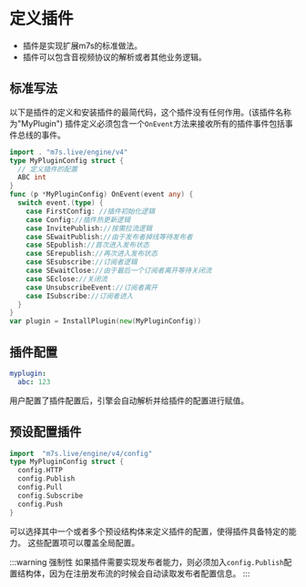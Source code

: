 # 定义插件

- 插件是实现扩展m7s的标准做法。
- 插件可以包含音视频协议的解析或者其他业务逻辑。

## 标准写法

以下是插件的定义和安装插件的最简代码，这个插件没有任何作用。(该插件名称为"MyPlugin")
插件定义必须包含一个`OnEvent`方法来接收所有的插件事件包括事件总线的事件。
```go
import . "m7s.live/engine/v4"
type MyPluginConfig struct {
  // 定义插件的配置
  ABC int
}
func (p *MyPluginConfig) OnEvent(event any) {
  switch event.(type) {
    case FirstConfig: //插件初始化逻辑
    case Config://插件热更新逻辑
    case InvitePublish://按需拉流逻辑
    case SEwaitPublish://由于发布者掉线等待发布者
    case SEpublish://首次进入发布状态
    case SErepublish://再次进入发布状态
    case SEsubscribe://订阅者逻辑
    case SEwaitClose://由于最后一个订阅者离开等待关闭流
    case SEclose://关闭流
    case UnsubscribeEvent://订阅者离开
    case ISubscribe://订阅者进入
  }
}
var plugin = InstallPlugin(new(MyPluginConfig))
```

## 插件配置

```yaml
myplugin:
  abc: 123
```
用户配置了插件配置后，引擎会自动解析并给插件的配置进行赋值。

## 预设配置插件

```go
import 	"m7s.live/engine/v4/config"
type MyPluginConfig struct {
  config.HTTP
  config.Publish
  config.Pull
  config.Subscribe
  config.Push
}
```
可以选择其中一个或者多个预设结构体来定义插件的配置，使得插件具备特定的能力。
这些配置项可以覆盖全局配置。

:::warning 强制性
如果插件需要实现发布者能力，则必须加入`config.Publish`配置结构体，因为在注册发布流的时候会自动读取发布者配置信息。
:::

